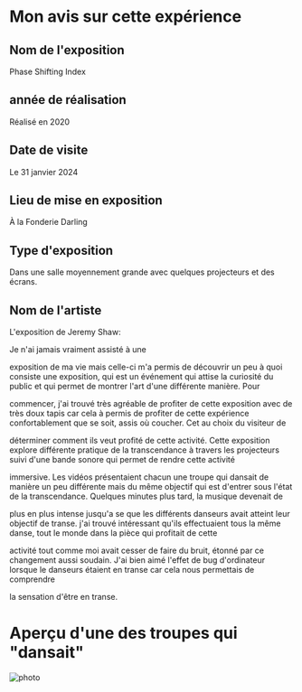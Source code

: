 # Mon avis sur cette expérience

## Nom de l'exposition

 Phase Shifting Index

## année de réalisation

Réalisé en 2020 

## Date de visite

 Le 31 janvier 2024 

## Lieu de mise en exposition
 
 À la Fonderie Darling 

 ## Type d'exposition
 
 Dans une salle moyennement grande avec quelques projecteurs et des écrans. 

 ## Nom de l'artiste

 L'exposition de Jeremy Shaw:
 
 
 Je n'ai jamais vraiment assisté à une 

exposition de ma vie mais celle-ci m'a permis de découvrir un peu à quoi consiste une exposition, qui est un événement qui attise la curiosité du public et qui permet de montrer l'art d'une différente manière. Pour 

commencer, j'ai trouvé très agréable de profiter de cette exposition avec de très doux tapis car cela à permis de profiter de cette expérience confortablement que se soit, assis où coucher. Cet au choix du visiteur de 

déterminer  comment ils veut profité de cette activité. Cette exposition explore  différente pratique de la transcendance à travers les projecteurs suivi d'une bande sonore qui permet de rendre cette activité 

immersive. Les vidéos présentaient chacun une troupe qui dansait de manière un peu différente mais du même objectif qui est d'entrer sous l'état de la transcendance. Quelques minutes plus tard, la musique devenait de 

plus en plus intense jusqu'a se que les différents danseurs avait atteint leur objectif de transe. j'ai trouvé intéressant qu'ils effectuaient tous la même danse, tout le monde dans la pièce qui profitait de cette 

activité tout comme moi avait cesser de faire du bruit, étonné par ce changement aussi soudain. J'ai bien aimé l'effet de bug d'ordinateur lorsque le danseurs étaient en transe car cela nous permettais de comprendre 

la sensation d'être en transe.


# Aperçu d'une des troupes qui "dansait"
![photo]()






